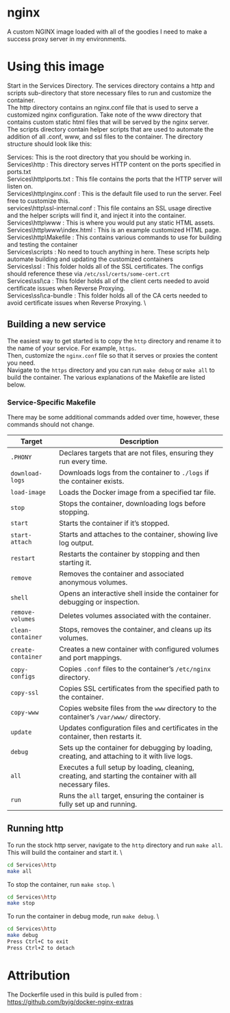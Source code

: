 # nginx
A custom NGINX image loaded with all of the goodies I need to make a success proxy server in my environments.

# Using this image

Start in the Services Directory. The services directory contains a http and scripts sub-directory that store necessary files to run and customize the container. \
The http directory contains an nginx.conf file that is used to serve a customized nginx configuration. Take note of the www directory that contains custom static html files that will be served by the nginx server. \
The scripts directory contain helper scripts that are used to automate the addition of all .conf, www, and ssl files to the container. The directory structure should look like this:

Services: This is the root directory that you should be working in. \
Services\http : This directory serves HTTP content on the ports specified in ports.txt \
Services\http\ports.txt : This file contains the ports that the HTTP server will listen on. \
Services\http\nginx.conf : This is the default file used to run the server. Feel free to customize this. \
services\http\ssl-internal.conf : This file contains an SSL usage directive and the helper scripts will find it, and inject it into the container. \
Services\http\www : This is where you would put any static HTML assets. \
Services\http\www\index.html : This is an example customized HTML page. \
Services\http\Makefile : This contains various commands to use for building and testing the container \
Services\scripts : No need to touch anything in here. These scripts help automate building and updating the customized containers \
Services\ssl : This folder holds all of the SSL certificates. The configs should reference these via `/etc/ssl/certs/some-cert.crt` \
Services\ssl\ca : This folder holds all of the client certs needed to avoid certificate issues when Reverse Proxying. \
Services\ssl\ca-bundle : This folder holds all of the CA certs needed to avoid certificate issues when Reverse Proxying. \

## Building a new service

The easiest way to get started is to copy the `http` directory and rename it to the name of your service. For example, `https`. \
Then, customize the `nginx.conf` file so that it serves or proxies the content you need. \
Navigate to the `https` directory and you can run `make debug` or `make all` to build the container. The various explanations of the Makefile are listed below.

### Service-Specific Makefile

There may be some additional commands added over time, however, these commands should not change.

| **Target**              | **Description**                                                                                                 |
|-------------------------|-----------------------------------------------------------------------------------------------------------------|
| `.PHONY`                | Declares targets that are not files, ensuring they run every time.                                             |
| `download-logs`         | Downloads logs from the container to `./logs` if the container exists.                                         |
| `load-image`            | Loads the Docker image from a specified tar file.                                                              |
| `stop`                  | Stops the container, downloading logs before stopping.                                                         |
| `start`                 | Starts the container if it’s stopped.                                                                          |
| `start-attach`          | Starts and attaches to the container, showing live log output.                                                 |
| `restart`               | Restarts the container by stopping and then starting it.                                                       |
| `remove`                | Removes the container and associated anonymous volumes.                                                        |
| `shell`                 | Opens an interactive shell inside the container for debugging or inspection.                                   |
| `remove-volumes`        | Deletes volumes associated with the container.                                                                 |
| `clean-container`       | Stops, removes the container, and cleans up its volumes.                                                       |
| `create-container`      | Creates a new container with configured volumes and port mappings.                                             |
| `copy-configs`          | Copies `.conf` files to the container’s `/etc/nginx` directory.                                                |
| `copy-ssl`              | Copies SSL certificates from the specified path to the container.                                              |
| `copy-www`              | Copies website files from the `www` directory to the container’s `/var/www/` directory.                        |
| `update`                | Updates configuration files and certificates in the container, then restarts it.                               |
| `debug`                 | Sets up the container for debugging by loading, creating, and attaching to it with live logs.                  |
| `all`                   | Executes a full setup by loading, cleaning, creating, and starting the container with all necessary files.      |
| `run`                   | Runs the `all` target, ensuring the container is fully set up and running.                                     |

## Running http

To run the stock http server, navigate to the `http` directory and run `make all`. This will build the container and start it. \

```bash
cd Services\http
make all
```

To stop the container, run `make stop`. \

```bash
cd Services\http
make stop
```

To run the container in debug mode, run `make debug`. \

```bash
cd Services\http
make debug
Press Ctrl+C to exit
Press Ctrl+Z to detach
```

# Attribution

The Dockerfile used in this build is pulled from : https://github.com/byjg/docker-nginx-extras